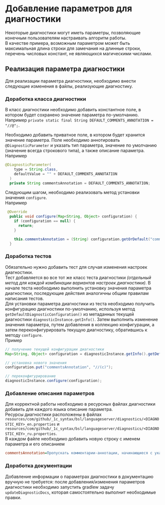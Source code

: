 # Добавление параметров для диагностики

Некоторые диагностики могут иметь параметры, позволяющие конечным пользователям настраивать алгоритм работы.  
В качестве примера, возможным параметром может быть максимальная длина строки для замечания на длинные строки, перечень числовых констант, не являющихся магическими числами.

## Реализация параметра диагностики

Для реализации параметра диагностики, необходимо внести следующие изменения в файлы, реализующие диагностику.

### Доработка класса диагностики

В класс диагностики необходимо добавить константное поле, в котором будет сохранено значение параметра по-умолчанию.
Например `private static final String DEFAULT_COMMENTS_ANNOTATION = "//@";`.

Необходимо добавить приватное поле, в котором будет хранится значение параметра. Поле необходимо аннотировать `@DiagnosticParameter` и указать тип параметра, значение по умолчанию (значение всегда строкового типа), а также описание параметра.  
Например

```java
@DiagnosticParameter(
    type = String.class,
    defaultValue = "" + DEFAULT_COMMENTS_ANNOTATION
  )
  private String commentsAnnotation = DEFAULT_COMMENTS_ANNOTATION;

```

Следующим шагом, необходимо реализовать метод установки значения `configure`.  
Например

```java
 @Override
  public void configure(Map<String, Object> configuration) {
    if (configuration == null) {
      return;
    }

    this.commentsAnnotation = (String) configuration.getOrDefault("commentsAnnotation", commentsAnnotation);
  }

```

### Доработка тестов

Обязательно нужно добавить тест для случая изменения настроек диагностики.  
Тест добавляется во все тот же класс теста диагностики _(отдельный метод для каждой комбинации вариантов настроек диагностики)_. В начале теста необходимо выполнить установку значения параметра диагностики, последующие действия аналогичны общим правилам написания тестов.  
Для установки параметра диагностики из теста необходимо получить конфигурацию диагностики по-умолчанию, используя метод `getDefaultDiagnosticConfiguration()` из метаданных текущей диагностики `diagnosticInstance.getInfo()`. Затем выполнить изменение значения параметра, путем добавления в коллекцию конфигурации, а затем переконфигурировать текущую диагностику, обратившись к методу `configure`.  
Пример

```java
// получение текущей конфигурации диагностики
Map<String, Object> configuration = diagnosticInstance.getInfo().getDefaultDiagnosticConfiguration();

// установка нового значения
configuration.put("commentsAnnotation", "//(с)");

// переконфигурирование
diagnosticInstance.configure(configuration);

```

### Добавление описания параметров

Для корректной работы необходимо в ресурсных файлах диагностики добавить для каждого языка описание параметра.  
Ресурсы диагностики расположены в файлах `resources/com/github/_1c_syntax/bsl/languageserver/diagnostics/<DIAGNOSTIC_KEY>_en.properties` и `resources/com/github/_1c_syntax/bsl/languageserver/diagnostics/<DIAGNOSTIC_KEY>_ru.properties`.  
В каждом файле необходимо добавить новую строку с именем параметра и его описанием

```ini
commentsAnnotation=Пропускать комментарии-аннотации, начинающиеся с указанных подстрок. Список через запятую. Например: //@,//(c)
```                   

### Доработка документации

Добавление информации о параметрах диагностики в документацию вручную не требуется: после добавления/изменения параметров диагностики необходимо запустить gradlew задачу `updateDiagnosticDocs`, которая самостоятельно выполнит необходимые правки.
